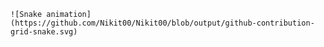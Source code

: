     ![Snake animation](https://github.com/Nikit00/Nikit00/blob/output/github-contribution-grid-snake.svg)


